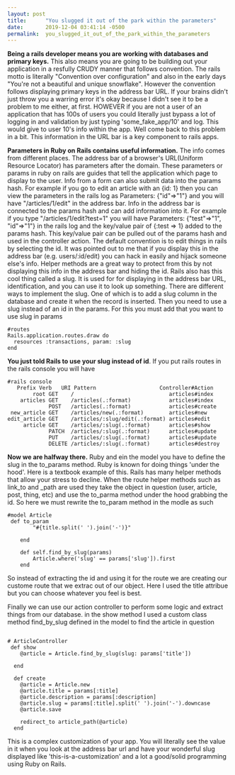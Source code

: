 ```yaml
---
layout: post
title:      "You slugged it out of the park within the parameters"
date:       2019-12-04 03:41:14 -0500
permalink:  you_slugged_it_out_of_the_park_within_the_parameters
---
```



**Being a rails developer means you are working with databases and primary keys.** This also means you are going to be building out your application in a resfully CRUDY manner that follows convention. The rails motto is literally "Convention over configuration" and also in the early days "You're not a beautiful and unique snowflake". However the convention follows displaying primary keys in the address bar URL. If your brains didn't just throw you a warring error it's okay because I didn't see it to be a problem to me either, at first. HOWEVER if you are not a user of an application that has 100s of users you could literally just bypass a lot of logging in and validation by just typing 'some_fake_app/10' and log. This would give to user 10's info within the app. Well come back to this problem in a bit. This information in the URL bar is a key component to rails apps.  

**Parameters in Ruby on Rails contains useful information.** The info comes from different places. The address bar of a browser's URL(Uniform Resource Locator) has parameters after the domain. These parameters or params in ruby on rails are guides that tell the application which page to display to the user. Info from a form can also submit data into the params hash. For example if you go to edit an article with an {id: 1} then you can view the parameters in the rails log as  Parameters: {"id"=>"1"} and you will have "/articles/1/edit" in the address bar. Info in the address bar is connected to the params hash and can add information into it. For example if you type "/articles/1/edit?test=1" you will have Parameters: {"test"=>"1", "id"=>"1"} in the rails log and the key/value pair of {:test => 1} added to the params hash. This key/value pair can be pulled out of the params hash and used in the controller action. The default convention is to edit things in rails by selecting the id. It was pointed out to me that if you display this in the address bar (e.g. users/:id/edit) you can hack in easily and hijack someone else's info. Helper methods are a great way to protect from this by not displaying this info in the address bar and hiding the id. Rails also has this cool thing called a slug. It is used for for displaying in the address bar URL, identification, and you can use it to look up something. There are different ways to implement the slug. One of which is to add a slug column in the database and create it when the record is inserted. Then you need to use a slug instead of an id in the params. For this you must add that you want to use slug in params 

``` 
#routes
Rails.application.routes.draw do
  resources :transactions, param: :slug
end  

``` 


**You just told Rails to use your slug instead of id**. If you put rails routes in the rails console you will have  



```
#rails console
   Prefix Verb   URI Pattern                    Controller#Action
        root GET    /                              articles#index
    articles GET    /articles(.:format)            articles#index
             POST   /articles(.:format)            articles#create
 new_article GET    /articles/new(.:format)        articles#new
edit_article GET    /articles/:slug/edit(.:format) articles#edit
     article GET    /articles/:slug(.:format)      articles#show
             PATCH  /articles/:slug(.:format)      articles#update
             PUT    /articles/:slug(.:format)      articles#update
             DELETE /articles/:slug(.:format)      articles#destroy
```



**Now we are halfway there.** Ruby and ein the model you have to define the slug in the to_params method. 
Ruby is known for doing things 'under the hood'. Here is a textbook example of this. Rails has many helper methods that allow your stress to decline. When the route helper methods such as link_to and _path are used they take the object in question (user, article, post, thing, etc) and use the to_parma method under the hood grabbing the id. So here we must rewrite the to_param method in the modle as such

``` 
#model Article 
 def to_param 
        "#{title.split(' ').join('-')}"
        
    end 

    def self.find_by_slug(params)
        Article.where('slug' == params['slug']).first
    end
``` 

So instead of extracting the id and using it for the route we are creating our custome route that we extrac out of our object. Here I used the title attribue but you can choose whatever you feel is best.  

Finally we can use our action controller to perform some logic and extract things from our database. in the show method I used a custom class method find_by_slug defined in the model to find the article in question 

```

# ArticleController
 def show 
    @article = Article.find_by_slug(slug: params['title'])
    
  end

  def create
    @article = Article.new
    @article.title = params[:title]
    @article.description = params[:description] 
    @article.slug = params[:title].split(' ').join('-').downcase
    @article.save 
    
    redirect_to article_path(@article)
  end
``` 

This is a complex customization of your app. You will literally see the value in it when you look at the address bar url and have your wonderful slug displayed like 'this-is-a-customization' and a lot a good/solid programming using Ruby on Rails. 
  


